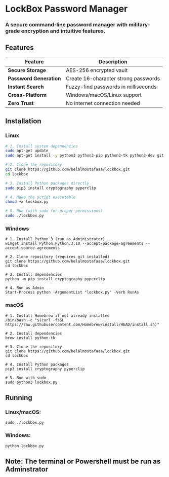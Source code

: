 #  LockBox Password Manager



### A secure command-line password manager with military-grade encryption and intuitive features.

## Features

| Feature | Description |
|---------|-------------|
|  **Secure Storage** | AES-256 encrypted vault |
|  **Password Generation** | Create 16-character strong passwords |
|  **Instant Search** | Fuzzy-find passwords in milliseconds |
|  **Cross-Platform** | Windows/macOS/Linux support |
|  **Zero Trust** | No internet connection needed |

##  Installation

### Linux
```bash
# 1. Install system dependencies
sudo apt-get update
sudo apt-get install -y python3 python3-pip python3-tk python3-dev git

# 2. Clone the repository
git clone https://github.com/belalmostafaaa/lockbox.git
cd lockbox

# 3. Install Python packages directly
sudo pip3 install cryptography pyperclip

# 4. Make the script executable
chmod +x lockbox.py

# 5. Run (with sudo for proper permissions)
sudo ./lockbox.py
```

### Windows 
```
# 1. Install Python 3 (run as Administrator)
winget install Python.Python.3.10 --accept-package-agreements --accept-source-agreements

# 2. Clone repository (requires git installed)
git clone https://github.com/belalmostafaaa/lockbox.git
cd lockbox

# 3. Install dependencies
python -m pip install cryptography pyperclip

# 4. Run as Admin
Start-Process python -ArgumentList "lockbox.py" -Verb RunAs
``` 
### macOS
```
# 1. Install Homebrew if not already installed
/bin/bash -c "$(curl -fsSL https://raw.githubusercontent.com/Homebrew/install/HEAD/install.sh)"

# 2. Install dependencies
brew install python-tk

# 3. Clone the repository
git clone https://github.com/belalmostafaaa/lockbox.git
cd lockbox

# 4. Install Python packages
pip3 install cryptography pyperclip

# 5. Run with sudo
sudo python3 lockbox.py
```

## Running
### Linux/macOS:
```
sudo ./lockbox.py
```
### Windows:
```
python lockbox.py
```

## Note: The terminal or Powershell must be run as Adminstrator
